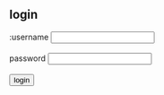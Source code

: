 <!DOCTYPE html>
<html lang="en">
<head>
   <title><b>< Login Form<b>      </title>
     <h2>login </h2>
     
</head>     

<body>
      <form id = "login -form "> 
      <label for ="username">:username </label>
      <input type= "text" id ="username"name="username"required><br><br>
     <label for ="password">password</label> 
     <input type= "text" id ="password"name="password"required>
     <br> <br>
    <button type ="Submit">login</button>
      </form>
    
</body>
</html>

